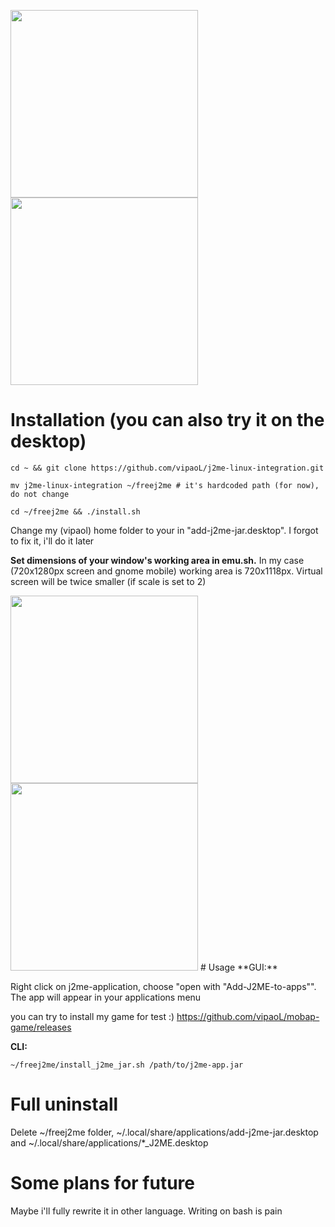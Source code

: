 <img src="https://user-images.githubusercontent.com/59665125/191324141-fbf88cd3-b9b9-4cb7-a3e2-71fca2eeaa7c.png" width="300"><img src="https://user-images.githubusercontent.com/59665125/191324339-cb580a37-f0c4-4621-92e8-d239c2083821.png" width="300">


# Installation (you can also try it on the desktop)
```
cd ~ && git clone https://github.com/vipaoL/j2me-linux-integration.git
```
```
mv j2me-linux-integration ~/freej2me # it's hardcoded path (for now), do not change
```
```
cd ~/freej2me && ./install.sh
```
Change my (vipaol) home folder to your in "add-j2me-jar.desktop". I forgot to fix it, i'll do it later

**Set dimensions of your window's working area in emu.sh.** In my case (720x1280px screen and gnome mobile) working area is 720x1118px. Virtual screen will be twice smaller (if scale is set to 2)

<img src="https://user-images.githubusercontent.com/59665125/190923964-e2887d39-4a45-4a77-b029-04c56d7e6531.png" width="300">
<img src="https://user-images.githubusercontent.com/59665125/191327031-1a775106-5865-471e-bdfd-830d18383fa6.png" width="300">
# Usage
**GUI:**

Right click on j2me-application, choose "open with "Add-J2ME-to-apps"". The app will appear in your applications menu

you can try to install my game for test :) https://github.com/vipaoL/mobap-game/releases

**CLI:**
```
~/freej2me/install_j2me_jar.sh /path/to/j2me-app.jar
```
# Full uninstall
Delete ~/freej2me folder, ~/.local/share/applications/add-j2me-jar.desktop and ~/.local/share/applications/*_J2ME.desktop


# Some plans for future
Maybe i'll fully rewrite it in other language. Writing on bash is pain
